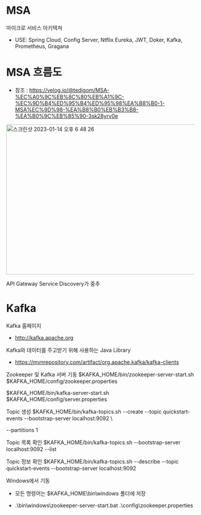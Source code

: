 # MSA

마이크로 서비스 아키텍쳐

- USE: Spring Cloud, Config Server, Ntflix Eureka, JWT, Doker, Kafka, Prometheus, Gragana

# MSA 흐름도

- 참조 : https://velog.io/@tedigom/MSA-%EC%A0%9C%EB%8C%80%EB%A1%9C-%EC%9D%B4%ED%95%B4%ED%95%98%EA%B8%B0-1-MSA%EC%9D%98-%EA%B8%B0%EB%B3%B8-%EA%B0%9C%EB%85%90-3sk28yrv0e

<img width="650" height="400" alt="스크린샷 2023-01-14 오후 6 48 26" src="https://user-images.githubusercontent.com/77275513/212466144-d6bc31ab-5ab1-4171-be20-13399f39cd19.png">


API Gateway Service Discovery가 중추 

# Kafka

Kafka 홈페이지
- http://kafka.apache.org

Kafka와 데이터를 주고받기 위해 사용하는 Java Library
- https://mvnrepository.com/artifact/org.apache.kafka/kafka-clients

Zookeeper 및 Kafka 서버 기동
$KAFKA_HOME/bin/zookeeper-server-start.sh  $KAFKA_HOME/config/zookeeper.properties

$KAFKA_HOME/bin/kafka-server-start.sh  $KAFKA_HOME/config/server.properties

Topic 생성
$KAFKA_HOME/bin/kafka-topics.sh --create --topic quickstart-events --bootstrap-server localhost:9092 \

--partitions 1

Topic 목록 확인
$KAFKA_HOME/bin/kafka-topics.sh --bootstrap-server localhost:9092 --list

Topic 정보 확인
$KAFKA_HOME/bin/kafka-topics.sh --describe --topic quickstart-events --bootstrap-server localhost:9092

Windows에서 기동
- 모든 명령어는 $KAFKA_HOME\bin\windows 폴더에 저장

- .\bin\windows\zookeeper-server-start.bat  .\config\zookeeper.properties
